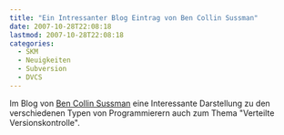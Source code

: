 ```yaml
---
title: "Ein Intressanter Blog Eintrag von Ben Collin Sussman"
date: 2007-10-28T22:08:18
lastmod: 2007-10-28T22:08:18
categories:
  - SKM
  - Neuigkeiten
  - Subversion
  - DVCS
---
```

Im Blog von <a href="http://blog.red-bean.com/sussman/?p=79"  title="Versioncontrol and The 80%">Ben Collin Sussman</a> eine Interessante Darstellung zu den verschiedenen Typen von Programmierern auch zum Thema "Verteilte Versionskontrolle".
